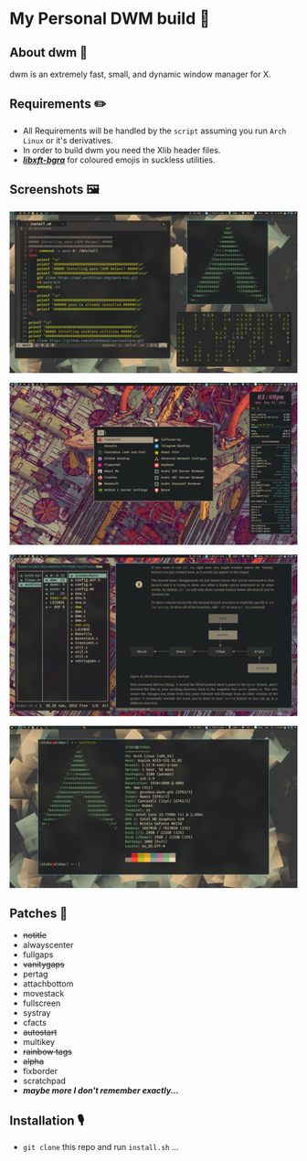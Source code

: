 # My Personal DWM build 🌟

## About dwm 🐧

dwm is an extremely fast, small, and dynamic window manager for X.

## Requirements ✏️

- All Requirements will be handled by the `script` assuming you run `Arch Linux` or it's derivatives.
- In order to build dwm you need the Xlib header files.
- [***libxft-bgra***](https://aur.archlinux.org/packages/libxft-bgra-git)
for coloured emojis in suckless utilities.

## Screenshots 🖼️

![Screenshot 1](screenshots/1.png "Screenshot 1")

![Screenshot 2](screenshots/2.png "Screenshot 2")

![Screenshot 3](screenshots/3.png "Screenshot 3")

![Screenshot 3](screenshots/4.png "Screenshot 4")

## Patches 🧰

- ~~notitle~~
- alwayscenter
- fullgaps
- ~~vanitygaps~~
- pertag
- attachbottom
- movestack
- fullscreen
- systray
- cfacts
- ~~autostart~~
- multikey
- ~~rainbow tags~~
- ~~alpha~~
- fixborder
- scratchpad
- ***maybe more I don't remember exactly...***

## Installation 🎙️

- `git clone` this repo and run `install.sh` ...
